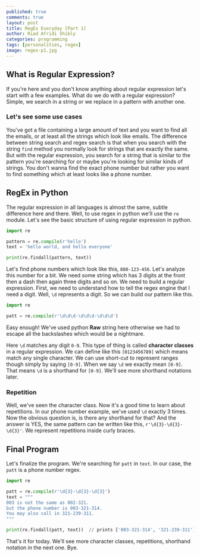 ```yaml
---
published: true
comments: true
layout: post
title: RegEx Everyday [Part 1]
author: Riad Afridi Shibly
categories: programming
tags: [personalities, regex]
image: regex-p1.jpg
---
```


## What is Regular Expression?
If you're here and you don't know anything about regular expression let's start with a few examples. What do we do with a regular expression? Simple, we search in a string or we replace in a pattern with another one.

### Let's see some use cases
You've got a file containing a large amount of text and you want to find all the emails, or at least all the strings which look like emails. The difference between string search and regex search is that when you search with the string `find` method you normally look for strings that are exactly the same. But with the regular expression, you search for a string that is similar to the pattern you're searching for or maybe you're looking for similar kinds of strings. You don't wanna find the exact phone number but rather you want to find something which at least looks like a phone number.

## RegEx in Python
The regular expression in all languages is almost the same, subtle difference here and there. Well, to use regex in python we'll use the `re` module. Let's see the basic structure of using regular expression in python.

```python
import re

pattern = re.compile(r'hello')
text = 'hello world, and hello everyone'

print(re.findall(pattern, text))
```

Let's find phone numbers which look like this, `880-123-456`. Let's analyze this number for a bit. We need some string which has 3 digits at the front then a dash then again three digits and so on. We need to build a regular expression. First, we need to understand how to tell the regex engine that I need a digit. Well, `\d` represents a digit. So we can build our pattern like this.

```python
import re

patt = re.compile(r'\d\d\d-\d\d\d-\d\d\d')
```

Easy enough! We've used python **Raw** string here otherwise we had to escape all the backslashes which would be a nightmare.

Here `\d` matches any digit `0-9`. This type of thing is called **character classes** in a regular expression. We can define like this `[0123456789]` which means match any single character. We can use short-cut to represent ranges though simply by saying `[0-9]`. When we say `\d` we exactly mean `[0-9]`. That means `\d` is a shorthand for `[0-9]`. We'll see more shorthand notations later.

### Repetition
Well, we've seen the character class. Now it's a good time to learn about repetitions. In our phone number example, we've used `\d` exactly 3 times. Now the obvious question is, is there any shorthand for that? And the answer is YES, the same pattern can be written like this, `r'\d{3}-\d{3}-\d{3}'`. We represent repetitions inside curly braces.


## Final Program
Let's finalize the program. We're searching for `patt` in `text`. In our case, the `patt` is a phone number regex.

```python
import re

patt = re.compile(r'\d{3}-\d{3}-\d{3}')
text = """
003 is not the same as 002-321.
but the phone number is 003-321-314.
You may also call in 321-239-311.
"""

print(re.findall(patt, text))  // prints ['003-321-314', '321-239-311']
```

That's it for today. We'll see more character classes, repetitions, shorthand notation in the next one. Bye.
